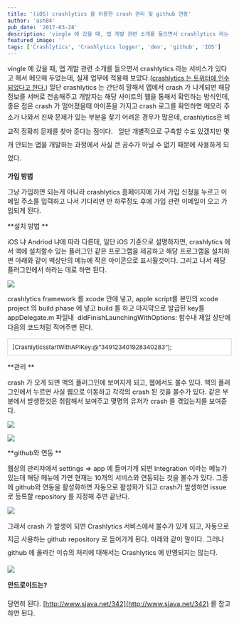 ```yaml
---
title: '(iOS) crashlytics 을 이용한 crash 관리 및 github 연동'
author: 'ash84'
pub_date: '2017-03-28'
description: 'vingle 에 갔을 때, 앱 개발 관련 소개를 들으면서 crashlytics 라는 서비스가 있다고 해서 메모해 두었는데, 실제 업무에 적용해 보았다.([crashlytics 는 트위터에 인수되었다고 한다.](http://besuccess.com/2013/01/28496/))'
featured_image: ''
tags: ['Crashlytics', 'Crashlytics logger', 'dev', 'github', 'IOS']
---
```



<span style="font-size: 11pt;"></span><span style="font-size: 11pt;"></span><span style="font-size: 11pt;">vingle 에 갔을 때, 앱 개발 관련 소개를 들으면서 crashlytics 라는 서비스가 있다고 해서 메모해 두었는데, 실제 업무에 적용해 보았다.(</span>[crashlytics 는 트위터에 인수되었다고 한다.](http://besuccess.com/2013/01/28496/)) <span style="background-color: transparent; font-size: 11pt;">일단 crashlytics 는 간단히 말해서 앱에서 crash 가 나게되면 해당 정보를 서버로 전송해주고 개발자는 해당 사이트의 웹을 통해서 확인하는 방식인데, 좋은 점은 crash 가 떨어졌을때 아이폰을 가지고 crash 로그를 확인하면 메모리 주소가 나와서 진짜 문제가 있는 부분을 찾기 어려운 경우가 많은데, </span><span style="background-color: transparent; font-size: 14.44444465637207px; line-height: 32.22222137451172px;">crashlytics은 비교적 정확히 문제를 찾아 준다는 점이다. </span><span style="background-color: transparent; font-size: 11pt; line-height: 2;"> </span><span style="background-color: transparent; font-size: 11pt; line-height: 2;"> 일단 개별적으로 구축할 수도 있겠지만 몇 개 안되는 앱을 개발하는 과정에서 사실 큰 공수가 아닐 수 없기 때문에 사용하게 되었다. </span>

<span style="font-size: 11pt;">**가입 방법**</span>

<span style="font-size: 11pt;">그냥 가입하면 되는게 아니라 crashlytics 홈페이지에 가서 가입 신청을 누르고 이메일 주소를 입력하고 나서 기다리면 만 하루정도 후에 가입 관련 이메일이 오고 가입되게 된다. </span>

<span style="font-size: 11pt;">**설치 방법 **</span>

<span style="font-size: 11pt;">iOS 냐 Andriod 냐에 따라 다른데, 일단 iOS 기준으로 설명하자면, crashlytics 에서 맥에 설치할수 있는 플러그인 같은 프로그램을 제공하고 해당 프로그램을 설치하면 아래와 같이 맥상단의 메뉴에 작은 아이콘으로 표시될것이다. 그리고 나서 해당 플러그인에서 하라는 데로 하면 된다. </span>

![](http://ash84.net/wp-content/uploads/1/cfile24.uf.243DAB475270B066133246.png)

<span style="font-size: 11pt;">crashlytics framework 를 xcode 안에 넣고, apple script를 본인의 xcode project 의 build phase 에 넣고 build 를 하고 마지막으로 발급된 key를 appDelegate.m 파일내  </span><span style="background-color: transparent; font-size: 11pt; line-height: 1.5;">didFinishLaunchingWithOptions: 함수내 제일 상단에 다음의 코드처럼 적어주면 된다. </span>

<span style="background-color: transparent; font-size: 9pt; line-height: 1.5;">  
</span>

<span style="font-size: 11pt;">  
</span><span style="font-size: 11pt;">  
</span><span style="font-size: 11pt;">  
</span><span style="font-size: 11pt;">  
</span><span style="font-size: 11pt;">  
</span><span style="font-size: 11pt;"></span>

<span style="font-size: 11pt;">  
</span>

<div class="txc-textbox" style="border: 1px solid rgb(203, 203, 203); background-color: rgb(255, 255, 255); padding: 10px;"><span style="font-size:10pt;">[</span><span class="s2" style="font-size: 10pt;">Crashlytics</span><span class="s1" style="font-size: 10pt;"></span><span class="s3" style="font-size: 10pt;">startWithAPIKey</span><span class="s1" style="font-size: 10pt;">:</span><span style="font-size: 10pt;">@”349123401928340283</span><span style="font-size: 10pt;">“</span><span style="font-size:10pt;">];</span>

</div><span class="s1">  
</span>

<span style="font-size: 11pt;">**관리 **</span>

<span style="font-size: 11pt;">crash 가 오게 되면 맥의 플러그인에 보여지게 되고, 웹에서도 볼수 있다. 맥의 플러그인에서 누르면 사실 웹으로 이동하고 각각의 crash 된 것을 볼수가 있다. 같은 부분에서 발생한것은 취합해서 보여주고 몇명의 유저가 crash 를 겪었는지를 보여준다. </span>

<span style="font-size: 11pt;">  
</span>

![](http://ash84.net/wp-content/uploads/1/cfile1.uf.2434154B5270B0A426A810.png)

<span style="font-size: 11pt;">  
</span>

![](http://ash84.net/wp-content/uploads/1/cfile8.uf.2136AD4A5270B0C91ED357.png)

<span style="font-size: 11pt;">  
</span>

<span style="font-size: 11pt;">**github와 연동 **</span>

<span style="font-size: 11pt;">웹상의 관리자에서 settings => app 에 들어가게 되면 Integration 이라는 메뉴가 있는데 해당 메뉴에 가면 현재는 10개의 서비스와 연동되는 것을 볼수가 있다. 그중에 github와 연동을 활성화하면 자동으로 활성화가 되고 crash가 발생하면 issue로 등록할 repository 를 지정해 주면 끝난다. </span>

<span style="font-size: 11pt;">  
</span>

![](http://ash84.net/wp-content/uploads/1/cfile27.uf.214AAB3A5270B0DC27FD0A.png)

<span style="font-size: 11pt;">  
</span>

<span style="font-size: 11pt;">그래서 crash 가 발생이 되면 </span><span style="background-color: transparent; font-size: 11pt; line-height: 2;">Crashlytics 서비스에서 볼수가 있게 되고, 자동으로 지금 사용하는 git<span style="font-size: 11pt;">hub repository 로 들어가게 된다. 아래와 같이 말이다. 그러나 github 에 올라간 이슈의 처리에 대해서는 </span></span><span style="font-size: 12px; line-height: 18px; background-color: transparent;"><span style="font-size: 11pt;">Crashlytics 에 반영되지는 않는다.</span> </span>

<span style="background-color: transparent; font-size: 11pt; line-height: 1.5;">  
</span>

![](http://ash84.net/wp-content/uploads/1/cfile8.uf.275421345270B1293585A9.png)

<span style="background-color: transparent; font-size: 11pt; line-height: 1.5;">  
</span>

<span style="background-color: transparent; font-size: 9pt; line-height: 1.5;">  
</span>

<span style="background-color: transparent; font-size: 11pt; line-height: 2;">**안드로이드는?**</span>

<span style="font-size: 11pt;">당연히 된다. [http://www.sjava.net/342](http://www.sjava.net/342) 를 참고하면 된다. </span>

<span class="s1">  
</span>

<span style="font-size: 11pt;">  
</span><span style="font-size: 11pt;">  
</span><span style="font-size: 11pt;">  
</span><span style="font-size: 11pt;">  
</span><span style="font-size: 11pt;">  
</span><span style="font-size: 11pt;"></span>



